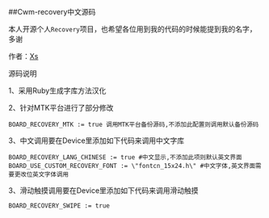 ##Cwm-recovery中文源码

本人开源个人`Recovery`项目，也希望各位用到我的代码的时候能提到我的名字，多谢

作者：[Xs](http://www.weibo.com/acexs)

源码说明

1、采用Ruby生成字库方法汉化

2、针对MTK平台进行了部分修改
```
BOARD_RECOVERY_MTK := true 调用MTK平台备份源码,不添加此配置则调用默认备份源码

```

3、中文调用要在Device里添加如下代码来调用中文字库
```
BOARD_RECOVERY_LANG_CHINESE := true #中文显示,不添加此项则默认英文界面
BOARD_USE_CUSTOM_RECOVERY_FONT := \"fontcn_15x24.h\" #中文字体,英文界面需要更改位英文字体调用
```

3、滑动触摸调用要在Device里添加如下代码来调用滑动触摸
```
BOARD_RECOVERY_SWIPE := true
```
